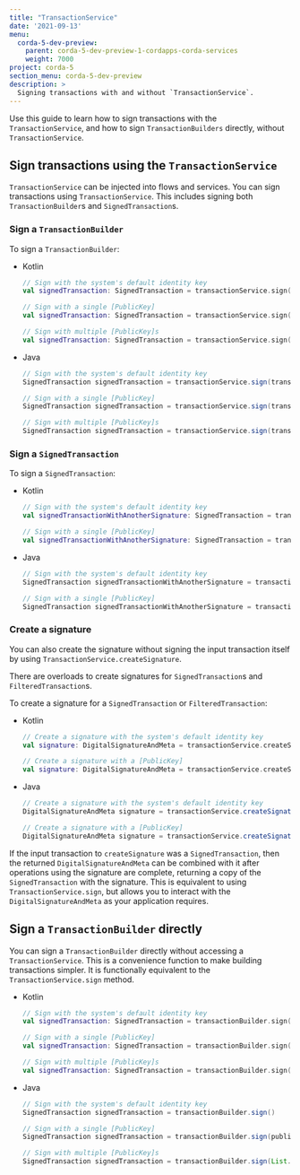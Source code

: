 ```yaml
---
title: "TransactionService"
date: '2021-09-13'
menu:
  corda-5-dev-preview:
    parent: corda-5-dev-preview-1-cordapps-corda-services
    weight: 7000
project: corda-5
section_menu: corda-5-dev-preview
description: >
  Signing transactions with and without `TransactionService`.
---
```


Use this guide to learn how to sign transactions with the `TransactionService`, and how to sign `TransactionBuilders` directly, without `TransactionService`.

## Sign transactions using the `TransactionService`

`TransactionService` can be injected into flows and services. You can sign transactions using `TransactionService`. This includes signing both `TransactionBuilder`s and `SignedTransaction`s.

### Sign a `TransactionBuilder`

To sign a `TransactionBuilder`:

- Kotlin

  ```kotlin
  // Sign with the system's default identity key
  val signedTransaction: SignedTransaction = transactionService.sign(transactionBuilder)

  // Sign with a single [PublicKey]
  val signedTransaction: SignedTransaction = transactionService.sign(transactionBuilder, publicKey)

  // Sign with multiple [PublicKey]s
  val signedTransaction: SignedTransaction = transactionService.sign(transactionBuilder, listOf(publicKey, anotherPublicKey))
  ```

- Java

  ```java
  // Sign with the system's default identity key
  SignedTransaction signedTransaction = transactionService.sign(transactionBuilder)

  // Sign with a single [PublicKey]
  SignedTransaction signedTransaction = transactionService.sign(transactionBuilder, publicKey)

  // Sign with multiple [PublicKey]s
  SignedTransaction signedTransaction = transactionService.sign(transactionBuilder, List.of(publicKey, anotherPublicKey))
  ```

### Sign a `SignedTransaction`

To sign a `SignedTransaction`:

- Kotlin

  ```kotlin
  // Sign with the system's default identity key
  val signedTransactionWithAnotherSignature: SignedTransaction = transactionService.sign(signedTransaction)

  // Sign with a single [PublicKey]
  val signedTransactionWithAnotherSignature: SignedTransaction = transactionService.sign(signedTransaction, publicKey)
  ```

- Java

  ```java
  // Sign with the system's default identity key
  SignedTransaction signedTransactionWithAnotherSignature = transactionService.sign(signedTransaction)

  // Sign with a single [PublicKey]
  SignedTransaction signedTransactionWithAnotherSignature = transactionService.sign(signedTransaction, publicKey)
  ```

### Create a signature

You can also create the signature without signing the input transaction itself by using `TransactionService.createSignature`.

There are overloads to create signatures for `SignedTransaction`s and `FilteredTransaction`s.

To create a signature for a `SignedTransaction` or `FilteredTransaction`:

- Kotlin

  ```kotlin
  // Create a signature with the system's default identity key
  val signature: DigitalSignatureAndMeta = transactionService.createSignature(transaction)

  // Create a signature with a [PublicKey]
  val signature: DigitalSignatureAndMeta = transactionService.createSignature(transaction, publicKey)
  ```

- Java

  ```java
  // Create a signature with the system's default identity key
  DigitalSignatureAndMeta signature = transactionService.createSignature(transaction)

  // Create a signature with a [PublicKey]
  DigitalSignatureAndMeta signature = transactionService.createSignature(transaction, publicKey)
  ```


If the input transaction to `createSignature` was a `SignedTransaction`, then the returned `DigitalSignatureAndMeta` can be combined with it after operations using the signature are complete, returning a copy of the `SignedTransaction` with the signature. This is equivalent to using `TransactionService.sign`, but allows you to interact with the `DigitalSignatureAndMeta` as your application requires.

## Sign a `TransactionBuilder` directly

You can sign a `TransactionBuilder` directly without accessing a `TransactionService`. This is a convenience function to make building transactions simpler. It is functionally equivalent to the `TransactionService.sign` method.

- Kotlin

  ```kotlin
  // Sign with the system's default identity key
  val signedTransaction: SignedTransaction = transactionBuilder.sign()

  // Sign with a single [PublicKey]
  val signedTransaction: SignedTransaction = transactionBuilder.sign(publicKey)

  // Sign with multiple [PublicKey]s
  val signedTransaction: SignedTransaction = transactionBuilder.sign(listOf(publicKey, anotherPublicKey))
  ```

- Java

  ```java
  // Sign with the system's default identity key
  SignedTransaction signedTransaction = transactionBuilder.sign()

  // Sign with a single [PublicKey]
  SignedTransaction signedTransaction = transactionBuilder.sign(publicKey)

  // Sign with multiple [PublicKey]s
  SignedTransaction signedTransaction = transactionBuilder.sign(List.of(publicKey, anotherPublicKey))
  ```
